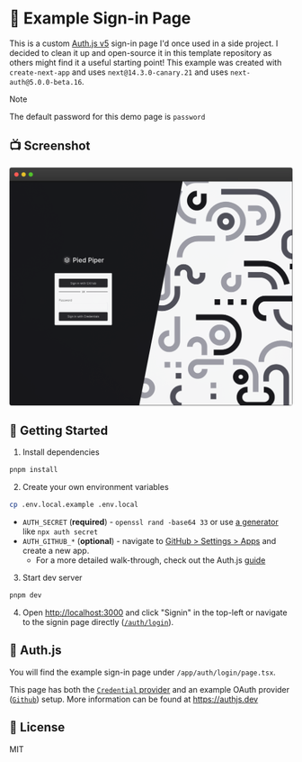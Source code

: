 # 🔐 Example Sign-in Page

This is a custom [Auth.js v5](https://authjs.dev) sign-in page I'd once used in a side project. I decided to clean it up and open-source it in this template repository as others might find it a useful starting point! This example was created with `create-next-app` and uses `next@14.3.0-canary.21` and uses `next-auth@5.0.0-beta.16`.

> [!NOTE]
> The default password for this demo page is `password`

## 📺 Screenshot

![Screenshot 1](./public/screenshot_1.png)

## 🚀 Getting Started

1. Install dependencies

```bash
pnpm install
```

2. Create your own environment variables

```bash
cp .env.local.example .env.local
```

- `AUTH_SECRET` (**required**) - `openssl rand -base64 33` or use [a generator](https://generate-secret.vercel.app/33) like `npx auth secret`
- `AUTH_GITHUB_*` (**optional**) - navigate to [GitHub > Settings > Apps](https://github.com/settings/apps) and create a new app. 
  - For a more detailed walk-through, check out the Auth.js [guide](https://authjs.dev/guides/configuring-github)

3. Start dev server

```bash
pnpm dev
```

4. Open [http://localhost:3000](http://localhost:3000) and click "Signin" in the top-left or navigate to the signin page directly ([`/auth/login`](http://localhost:3000/auth/login)).

## 🔐 Auth.js

You will find the example sign-in page under `/app/auth/login/page.tsx`.

This page has both the [`Credential` provider](https://authjs.dev/getting-started/providers/credentials) and an example OAuth provider ([`Github`](https://authjs.dev/getting-started/providers/github)) setup. More information can be found at https://authjs.dev

## 📝 License

MIT
